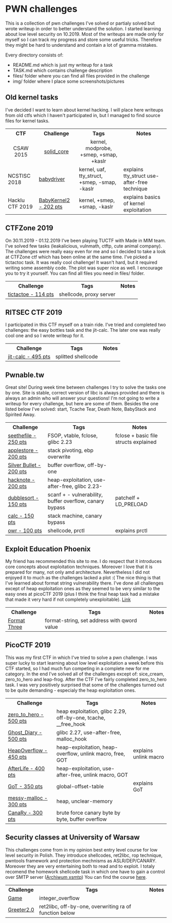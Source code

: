 # PWN challenges
This is a collection of pwn challenges I've solved or partialy solved but wrote writeup in order to better understand the solution. I started learning about low level security on 10.2019. Most of the writeups are made only for myself so I can track my progress and store some useful tricks. Therefore they might be hard to understand and contain a lot of gramma mistakes.

Every directory consists of:
- README.md which is just my writeup for a task
- TASK.md which contains challenge description
- files/ folder where you can find all files provided in the challenge
- img/ folder where I place some screenshots/pictures


## Old kernel tasks
I've decided I want to learn about kernel hacking. I will place here writeups from old ctfs which I haven't participated in, but I managed to find source files for kernel tasks.
<table>
  <tbody>
    <tr>
        <th align="center">CTF</th>
        <th align="center">Challenge</th>
        <th align="center">Tags</th>
        <th align="center">Notes</th>
    </tr>
    <tr>
        <td align="center">CSAW 2015</td>
        <td align="center"><a href="https://github.com/kscieslinski/CTF/tree/master/pwn/csaw2015/solid_core">solid_core</a></td>
        <td align="center">kernel, modprobe, +smep, +smap, +kaslr</td>
        <td align="center"></td>
    </tr>
    <tr>
        <td>NCSTISC 2018</td>
        <td><a href="https://github.com/kscieslinski/CTF/tree/master/pwn/ncstisc2018/babydriver">babydriver</a></td>
        <td>kernel, uaf, tty_struct, +smep, -smap, -kaslr</td>
        <td>explains tty_struct use-after-free technique</td>
    </tr>
    <tr>
        <td>Hacklu CTF 2019</td>
        <td><a href="https://github.com/kscieslinski/CTF/tree/master/pwn/hacklu2019/BabyKernel2">BabyKernel2 - 202 pts</a></td>
        <td>kernel, +smep, +smap, -kaslr</td>
        <td>explains basics of kernel exploitation</td>
    </tr>
  </tbody>
</table>

## CTFZone 2019
On 30.11.2019 - 01.12.2019 I've been playing TUCTF with Made in MIM team. I've solved few tasks (leakalicious, vulnmath, ctftp, cute animal company). The challenges were really easy even for me and so I decided to take a look at CTFZone ctf which has been online at the same time. I've picked a tictactoc task. It was really cool challenge! It wasn't hard, but it required writing some assembly code. The plot was super nice as well. I encourage you to try it yourself. You can find all files you need in files/ folder.
<table>
  <tbody>
    <tr>
        <th align="center">Challenge</th>
        <th align="center">Tags</th>
        <th align="center">Notes</th>
    </tr>
    <tr>
        <td><a href="https://github.com/kscieslinski/CTF/tree/master/pwn/ctfzone2019/tictactoe">tictactoe - 114 pts</a></td>
        <td>shellcode, proxy server</td>
        <td></td>
    </tr>
  </tbody>
</table>



## RITSEC CTF 2019
I participated in this CTF myself on a train ride. I've tried and completed two challenges: the easy bottles task and the jit-calc. The later one was really cool one and so I wrote writeup for it.
<table>
  <tbody>
    <tr>
        <th align="center">Challenge</th>
        <th align="center">Tags</th>
        <th align="center">Notes</th>
    </tr>
    <tr>
        <td><a href="https://github.com/kscieslinski/CTF/tree/master/pwn/ritsec/jit-calc">jit-calc - 495 pts</a></td>
        <td>splitted shellcode</td>
        <td></td>
    </tr>
  </tbody>
</table>



## Pwnable.tw
Great site! During week time between challenges I try to solve the tasks one by one. Site is stable, correct version of libc is 
always provided and there is always an admin who will answer your questions! I'm not going to write a writeup for every challenge, but
here are some of them. Besides the one listed below I've solved: start, Tcache Tear, Death Note, BabyStack and Spirited Away.
<table>
  <tbody>
    <tr>
        <th align="center">Challenge</th>
        <th align="center">Tags</th>
        <th align="center">Notes</th>
    </tr>
    <tr>
        <td><a href="https://github.com/kscieslinski/CTF/tree/master/pwn/pwnabletw/seethefile">seethefile - 250 pts</a></td>
        <td>FSOP, vtable, fclose, glibc 2.23</td>
        <td>fclose + basic file structs explained</td>
    </tr>    
    <tr>
        <td><a href="https://github.com/kscieslinski/CTF/tree/master/pwn/pwnabletw/applestore">applestore - 200 pts</a></td>
        <td>stack pivoting, ebp overwrite</td>
        <td></td>
    </tr>
    <tr>
        <td><a href="https://github.com/kscieslinski/CTF/tree/master/pwn/pwnabletw/silver_bullet">Silver Bullet - 200 pts</a></td>
        <td>buffer overflow, off-by-one</td>
        <td></td>
    </tr>
    <tr>
        <td><a href="https://github.com/kscieslinski/CTF/tree/master/pwn/pwnabletw/hacknote">hacknote - 200 pts</a></td>
        <td>heap-exploitation, use-after-free, glibc 2.23-</td>
        <td></td>
    </tr>
    <tr>
        <td><a href="https://github.com/kscieslinski/CTF/tree/master/pwn/pwnabletw/dubblesort">dubblesort - 150 pts</a></td>
        <td>scanf + - vulnerability, buffer overflow, canary bypass</td>
        <td>patchelf + LD_PRELOAD</td>
    </tr>
    <tr>
        <td><a href="https://github.com/kscieslinski/CTF/tree/master/pwn/pwnabletw/calc">calc - 150 pts</a></td>
        <td>stack machine, canary bypass</td>
        <td></td>
    </tr>
    <tr>
        <td><a href="https://github.com/kscieslinski/CTF/tree/master/pwn/pwnabletw/orw">owr - 100 pts</a></td>
        <td>shellcode, prctl</td>
        <td>explains prctl</td>
    </tr>
    
  </tbody>
</table>



## Exploit Education Phoenix
My friend has recommended this site to me. I do respect that it introduces core concepts about exploitation techniques. Moreover I love that it is prepared for many, not only amd architecture. Nevertheless I did not enjoyed it to much as the challenges lacked a plot :( The nice thing is that I've learned about format string vulnerability there. I've done all challenges except of heap exploitation ones as they seemed to be very similar to the easy ones at picoCTF 2019 (plus I think the final heap task had a mistake that made it very hard if not completely unexploitable). [Link](http://exploit.education/phoenix/)
<table>
  <tbody>
    <tr>
        <th align="center">Challenge</th>
        <th align="center">Tags</th>
        <th align="center">Notes</th>
    </tr>
    <tr>
        <td><a href="https://github.com/kscieslinski/CTF/tree/master/pwn/phoenix/format-three">Format Three</a></td>
        <td>format-string, set address with qword value</td>
        <td></td>
    </tr>
  </tbody>
</table>



## PicoCTF 2019
This was my first CTF in which I've tried to solve a pwn challenge. I was super lucky to start learning about low level exploitation a week before this CTF started, so I had much fun competing in a complete new for me category. In the end I've solved all of the challenges except of: sice_cream, zero_to_hero and leap-frog. After the CTF I've fairly completed zero_to_hero task. I was very positively surprised that some of the challenges turned out to be quite demanding - especialy the heap exploitation ones.
<table>
  <tbody>
    <tr>
        <th align="center">Challenge</th>
        <th align="center">Tags</th>
        <th align="center">Notes</th>
    </tr>
    <tr>
        <td><a href="https://github.com/kscieslinski/CTF/tree/master/pwn/pico2019/zero_to_hero">zero_to_hero - 500 pts</a></td>
        <td>heap exploitation, glibc 2.29, off-by-one, tcache, __free_hook</td>
        <td></td>
    </tr>
    <tr>
        <td><a href="https://github.com/kscieslinski/CTF/tree/master/pwn/pico2019/Ghost_Diary">Ghost_Diary - 500 pts</a></td>
        <td>glibc 2.27, use-after-free, malloc_hook</td>
        <td></td>
    </tr>
    <tr>
        <td><a href="https://github.com/kscieslinski/CTF/tree/master/pwn/pico2019/HeapOverflow">HeapOverflow - 450 pts</a></td>
        <td>heap-exploitation, heap-overflow, unlink macro, free, GOT</td>
        <td>explains unlink macro</td>
    </tr>
    <tr>
        <td><a href="https://github.com/kscieslinski/CTF/tree/master/pwn/pico2019/AfterLife">AfterLife - 400 pts</a></td>
        <td>heap-exploitation, use-after-free, unlink macro, GOT</td>
        <td></td>
    </tr>
    <tr>
        <td><a href="https://github.com/kscieslinski/CTF/tree/master/pwn/pico2019/GoT">GoT - 350 pts</a></td>
        <td>global-offset-table</td>
        <td>explains GoT</td>
    </tr>
    <tr>
        <td><a href="https://github.com/kscieslinski/CTF/tree/master/pwn/pico2019/messy-malloc">messy-malloc - 300 pts</a></td>
        <td>heap, unclear-memory</td>
        <td></td>
    </tr>
    <tr>
        <td><a href="https://github.com/kscieslinski/CTF/tree/master/pwn/pico2019/CanaRy">CanaRy - 300 pts</a></td>
        <td>brute force canary byte by byte, buffer overflow</td>
        <td></td>
    </tr>
  </tbody>
</table>



## Security classes at University of Warsaw
This challenges come from in my opinion best entry level course for low level security in Polish. They introduce shellcodes, ret2libc, rop technique, pwntools framework and protection mechnisms as ASLR/DEP/CANARY. Moreover they are very entertaining both to read and to exploit. I totaly recomend the homework shellcode task in which one have to gain a control over SMTP server ([Archiwum xsmtp](https://www.mimuw.edu.pl/~kdr/bsk/lab7))
You can find the course [here](https://www.mimuw.edu.pl/~kdr/bsk/).
<table>
  <tbody>
    <tr>
        <th align="center">Challenge</th>
        <th align="center">Tags</th>
        <th align="center">Notes</th>
    </tr>
    <tr>
        <td><a href="https://github.com/kscieslinski/CTF/tree/master/pwn/bsk/game">Game</a></td>
        <td>integer_overflow</td>
        <td></td>
    </tr>
    <tr>
        <td><a href="https://github.com/kscieslinski/CTF/tree/master/pwn/bsk/greeter2.0">Greeter2.0</a></td>
        <td>ret2libc, off-by-one, overwriting ra of function below</td>
        <td></td>
    </tr>
  </tbody>
</table>



<!-- Table schema:
<table>
  <tbody>
    <tr>
        <th align="center">Challenge</th>
        <th align="center">Tags</th>
        <th align="center">Notes</th>
    </tr>
    <tr>
        <td><a href=""></a></td>
        <td></td>
        <td></td>
    </tr>
  </tbody>
</table>
-->